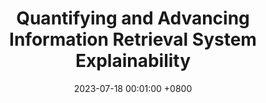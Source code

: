 ---
title:          "Quantifying and Advancing Information Retrieval System Explainability"
date:           2023-07-18 00:01:00 +0800
selected:       false
pub:            "SIGIR"
pub_date:       "2023"
abstract: >-


# cover:          /assets/images/covers/cover2.jpg
authors:
  - Catherine Chen
links:
  Extended Abstract: https://dl.acm.org/doi/abs/10.1145/3539618.3591792
---